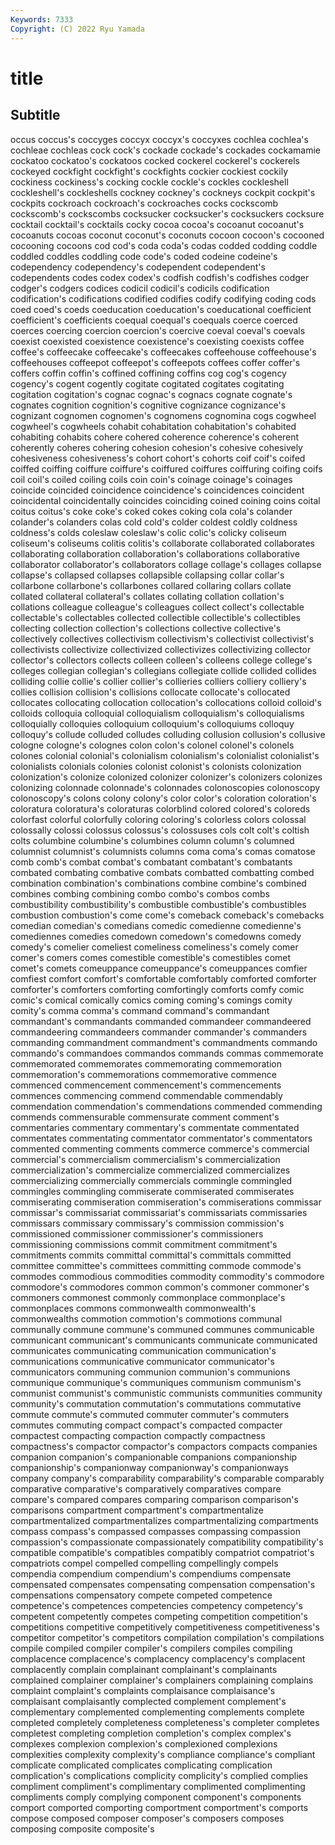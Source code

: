 ```yaml
---
Keywords: 7333
Copyright: (C) 2022 Ryu Yamada
---
```



# title

## Subtitle
occus coccus's coccyges
coccyx coccyx's coccyxes cochlea cochlea's cochleae cochleas cock cock's cockade
cockade's cockades cockamamie cockatoo cockatoo's cockatoos cocked cockerel cockerel's cockerels
cockeyed cockfight cockfight's cockfights cockier cockiest cockily cockiness cockiness's cocking
cockle cockle's cockles cockleshell cockleshell's cockleshells cockney cockney's cockneys cockpit
cockpit's cockpits cockroach cockroach's cockroaches cocks cockscomb cockscomb's cockscombs cocksucker
cocksucker's cocksuckers cocksure cocktail cocktail's cocktails cocky cocoa cocoa's cocoanut
cocoanut's cocoanuts cocoas coconut coconut's coconuts cocoon cocoon's cocooned cocooning
cocoons cod cod's coda coda's codas codded codding coddle coddled
coddles coddling code code's coded codeine codeine's codependency codependency's codependent
codependent's codependents codes codex codex's codfish codfish's codfishes codger codger's
codgers codices codicil codicil's codicils codification codification's codifications codified codifies
codify codifying coding cods coed coed's coeds coeducation coeducation's coeducational
coefficient coefficient's coefficients coequal coequal's coequals coerce coerced coerces coercing
coercion coercion's coercive coeval coeval's coevals coexist coexisted coexistence coexistence's
coexisting coexists coffee coffee's coffeecake coffeecake's coffeecakes coffeehouse coffeehouse's coffeehouses
coffeepot coffeepot's coffeepots coffees coffer coffer's coffers coffin coffin's coffined
coffining coffins cog cog's cogency cogency's cogent cogently cogitate cogitated
cogitates cogitating cogitation cogitation's cognac cognac's cognacs cognate cognate's cognates
cognition cognition's cognitive cognizance cognizance's cognizant cognomen cognomen's cognomens cognomina
cogs cogwheel cogwheel's cogwheels cohabit cohabitation cohabitation's cohabited cohabiting cohabits
cohere cohered coherence coherence's coherent coherently coheres cohering cohesion cohesion's
cohesive cohesively cohesiveness cohesiveness's cohort cohort's cohorts coif coif's coifed
coiffed coiffing coiffure coiffure's coiffured coiffures coiffuring coifing coifs coil
coil's coiled coiling coils coin coin's coinage coinage's coinages coincide
coincided coincidence coincidence's coincidences coincident coincidental coincidentally coincides coinciding coined
coining coins coital coitus coitus's coke coke's coked cokes coking
cola cola's colander colander's colanders colas cold cold's colder coldest
coldly coldness coldness's colds coleslaw coleslaw's colic colic's colicky coliseum
coliseum's coliseums colitis colitis's collaborate collaborated collaborates collaborating collaboration collaboration's
collaborations collaborative collaborator collaborator's collaborators collage collage's collages collapse collapse's
collapsed collapses collapsible collapsing collar collar's collarbone collarbone's collarbones collared
collaring collars collate collated collateral collateral's collates collating collation collation's
collations colleague colleague's colleagues collect collect's collectable collectable's collectables collected
collectible collectible's collectibles collecting collection collection's collections collective collective's collectively
collectives collectivism collectivism's collectivist collectivist's collectivists collectivize collectivized collectivizes collectivizing
collector collector's collectors collects colleen colleen's colleens college college's colleges
collegian collegian's collegians collegiate collide collided collides colliding collie collie's
collier collier's collieries colliers colliery colliery's collies collision collision's collisions
collocate collocate's collocated collocates collocating collocation collocation's collocations colloid colloid's
colloids colloquia colloquial colloquialism colloquialism's colloquialisms colloquially colloquies colloquium colloquium's
colloquiums colloquy colloquy's collude colluded colludes colluding collusion collusion's collusive
cologne cologne's colognes colon colon's colonel colonel's colonels colones colonial
colonial's colonialism colonialism's colonialist colonialist's colonialists colonials colonies colonist colonist's
colonists colonization colonization's colonize colonized colonizer colonizer's colonizers colonizes colonizing
colonnade colonnade's colonnades colonoscopies colonoscopy colonoscopy's colons colony colony's color
color's coloration coloration's coloratura coloratura's coloraturas colorblind colored colored's coloreds
colorfast colorful colorfully coloring coloring's colorless colors colossal colossally colossi
colossus colossus's colossuses cols colt colt's coltish colts columbine columbine's
columbines column column's columned columnist columnist's columnists columns coma coma's
comas comatose comb comb's combat combat's combatant combatant's combatants combated
combating combative combats combatted combatting combed combination combination's combinations combine
combine's combined combines combing combining combo combo's combos combs combustibility
combustibility's combustible combustible's combustibles combustion combustion's come come's comeback comeback's
comebacks comedian comedian's comedians comedic comedienne comedienne's comediennes comedies comedown
comedown's comedowns comedy comedy's comelier comeliest comeliness comeliness's comely comer
comer's comers comes comestible comestible's comestibles comet comet's comets comeuppance
comeuppance's comeuppances comfier comfiest comfort comfort's comfortable comfortably comforted comforter
comforter's comforters comforting comfortingly comforts comfy comic comic's comical comically
comics coming coming's comings comity comity's comma comma's command command's
commandant commandant's commandants commanded commandeer commandeered commandeering commandeers commander commander's
commanders commanding commandment commandment's commandments commando commando's commandoes commandos commands
commas commemorate commemorated commemorates commemorating commemoration commemoration's commemorations commemorative commence
commenced commencement commencement's commencements commences commencing commend commendable commendably commendation
commendation's commendations commended commending commends commensurable commensurate comment comment's commentaries
commentary commentary's commentate commentated commentates commentating commentator commentator's commentators commented
commenting comments commerce commerce's commercial commercial's commercialism commercialism's commercialization commercialization's
commercialize commercialized commercializes commercializing commercially commercials commingle commingled commingles commingling
commiserate commiserated commiserates commiserating commiseration commiseration's commiserations commissar commissar's commissariat
commissariat's commissariats commissaries commissars commissary commissary's commission commission's commissioned commissioner
commissioner's commissioners commissioning commissions commit commitment commitment's commitments commits committal
committal's committals committed committee committee's committees committing commode commode's commodes
commodious commodities commodity commodity's commodore commodore's commodores common common's commoner
commoner's commoners commonest commonly commonplace commonplace's commonplaces commons commonwealth commonwealth's
commonwealths commotion commotion's commotions communal communally commune commune's communed communes
communicable communicant communicant's communicants communicate communicated communicates communicating communication communication's
communications communicative communicator communicator's communicators communing communion communion's communions communique
communique's communiques communism communism's communist communist's communistic communists communities community
community's commutation commutation's commutations commutative commute commute's commuted commuter commuter's
commuters commutes commuting compact compact's compacted compacter compactest compacting compaction
compactly compactness compactness's compactor compactor's compactors compacts companies companion companion's
companionable companions companionship companionship's companionway companionway's companionways company company's comparability
comparability's comparable comparably comparative comparative's comparatively comparatives compare compare's compared
compares comparing comparison comparison's comparisons compartment compartment's compartmentalize compartmentalized compartmentalizes
compartmentalizing compartments compass compass's compassed compasses compassing compassion compassion's compassionate
compassionately compatibility compatibility's compatible compatible's compatibles compatibly compatriot compatriot's compatriots
compel compelled compelling compellingly compels compendia compendium compendium's compendiums compensate
compensated compensates compensating compensation compensation's compensations compensatory compete competed competence
competence's competences competencies competency competency's competent competently competes competing competition
competition's competitions competitive competitively competitiveness competitiveness's competitor competitor's competitors compilation
compilation's compilations compile compiled compiler compiler's compilers compiles compiling complacence
complacence's complacency complacency's complacent complacently complain complainant complainant's complainants complained
complainer complainer's complainers complaining complains complaint complaint's complaints complaisance complaisance's
complaisant complaisantly complected complement complement's complementary complemented complementing complements complete
completed completely completeness completeness's completer completes completest completing completion completion's
complex complex's complexes complexion complexion's complexioned complexions complexities complexity complexity's
compliance compliance's compliant complicate complicated complicates complicating complication complication's complications
complicity complicity's complied complies compliment compliment's complimentary complimented complimenting compliments
comply complying component component's components comport comported comporting comportment comportment's
comports compose composed composer composer's composers composes composing composite composite's
